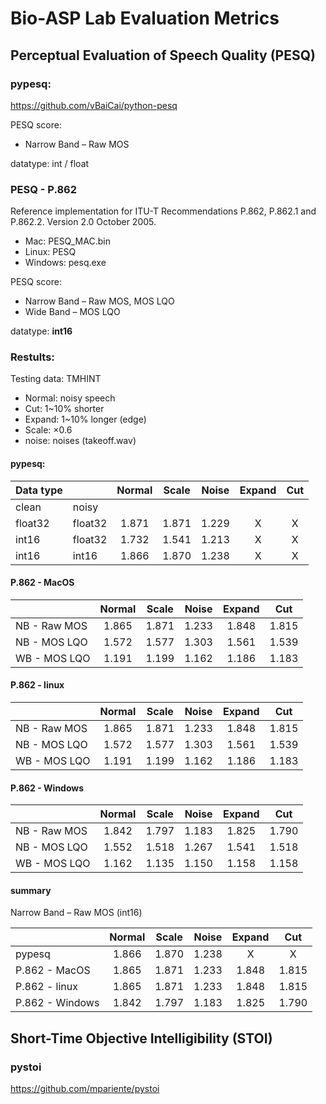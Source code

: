 # Bio-ASP Lab Evaluation Metrics

## Perceptual Evaluation of Speech Quality (PESQ)

### pypesq:  
https://github.com/vBaiCai/python-pesq

PESQ score:  
* Narrow Band – Raw MOS  

datatype: int / float  
  
  
  
    
### PESQ - P.862  
Reference implementation for ITU-T Recommendations P.862, P.862.1 and P.862.2.
Version 2.0 October 2005.  

* Mac: PESQ_MAC.bin  
* Linux: PESQ  
* Windows: pesq.exe  

PESQ score:
* Narrow Band  – Raw MOS, MOS LQO  
* Wide Band    – MOS LQO  

datatype: **int16**  


### Restults: 

Testing data: TMHINT
- Normal: noisy speech
- Cut: 1~10% shorter
- Expand: 1~10% longer (edge)
- Scale: ×0.6
- noise: noises (takeoff.wav)

#### pypesq:
|Data type |          |Normal         |Scale          |Noise          |Expand         |Cut            |  
|:---------|:---------|:-------------:|:-------------:|:-------------:|:-------------:|:-------------:|
| clean    | noisy    |               |               |               |               |               |
| float32  | float32  | 1.871         | 1.871         |1.229          |X              |X              |
| int16    |float32   | 1.732         |   1.541       |1.213          |X              |X              |
| int16    |int16     | 1.866         |    1.870      |1.238          |X              |X              |


#### P.862 - MacOS  
|                    |Normal         |Scale          |Noise          |Expand         |Cut            |  
|:-------------------|:-------------:|:-------------:|:-------------:|:-------------:|:-------------:|
| NB - Raw MOS       | 1.865         | 1.871         |1.233          |1.848          |1.815          |
| NB - MOS LQO       | 1.572         |   1.577       |1.303          |1.561          |1.539          |
| WB - MOS LQO       | 1.191         |    1.199      |1.162          |1.186          |1.183          |

  
#### P.862 - linux  
|                    |Normal         |Scale          |Noise          |Expand         |Cut            |  
|:-------------------|:-------------:|:-------------:|:-------------:|:-------------:|:-------------:|
| NB - Raw MOS       | 1.865         | 1.871         |1.233          |1.848          |1.815          |
| NB - MOS LQO       | 1.572         |   1.577       |1.303          |1.561          |1.539          |
| WB - MOS LQO       | 1.191         |    1.199      |1.162          |1.186          |1.183          |


  
#### P.862 - Windows
|                    |Normal         |Scale          |Noise          |Expand         |Cut            |  
|:-------------------|:-------------:|:-------------:|:-------------:|:-------------:|:-------------:|
| NB - Raw MOS       | 1.842         | 1.797         |1.183          |1.825          |1.790          |
| NB - MOS LQO       | 1.552         |   1.518       |1.267          |1.541          |1.518          |
| WB - MOS LQO       | 1.162         |    1.135      |1.150          |1.158          |1.158          |


#### summary
Narrow Band – Raw MOS (int16)

|                    |Normal         |Scale          |Noise          |Expand         |Cut            |  
|:-------------------|:-------------:|:-------------:|:-------------:|:-------------:|:-------------:|
| pypesq             | 1.866         | 1.870         |1.238          |X              |X              |
| P.862 - MacOS      | 1.865         |   1.871       |1.233          |1.848          |1.815          |
| P.862 - linux      | 1.865         |    1.871      |1.233          |1.848          |1.815          |
| P.862 - Windows    | 1.842         |    1.797      |1.183          |1.825          |1.790          |





## Short-Time Objective Intelligibility (STOI)  

### pystoi
https://github.com/mpariente/pystoi
